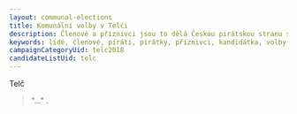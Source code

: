```yaml
---
layout: communal-elections
title: Komunální volby v Telči
description: Členové a příznivci jsou to dělá Českou pirátskou stranu silnou. Seznamte se Piráty na Vysočině.
keywords: lidé, členové, piráti, pirátky, příznivci, kandidátka, volby
campaignCategoryUid: telc2018
candidateListUid: telc
---
```


Telč

> "..." .
